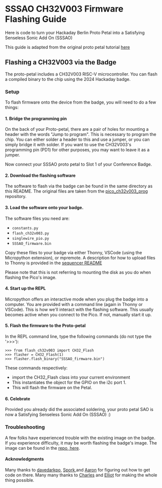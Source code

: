 # SSSAO CH32V003 Firmware Flashing Guide

Here is code to turn your Hackaday Berlin Proto Petal into a Satisfying Senseless Sonic Add On (SSSAO)

This guide is adapted from the original proto petal tutorial [here](https://github.com/Hack-a-Day/2024-Supercon-8-Add-On-Badge/blob/main/i2c_proto_petal_tutorial/README.md)

## Flashing a CH32V003 via the Badge

The proto-petal includes a CH32V003 RISC-V microcontroller. You can flash a compiled binary to the chip using the 2024 Hackaday badge. 

### Setup 
To flash firmware onto the device from the badge, you will need to do a few things:

#### 1. Bridge the programming pin
 
On the back of your Proto-petal, there are a pair of holes for mounting a header with the words "Jump to program". This is necessary to program the chip. You can either solder a header to this and use a jumper, or you can simply bridge it with solder. If you want to use the CH32V003's programming pin (PD1) for other purposes, you may want to leave it as a jumper.

Now connect your SSSAO proto petal to Slot 1 of your Conference Badge.

#### 2. Download the flashing software

The software to flash via the badge can be found in the same directory as this README. The original files are taken from the [pico_ch32v003_prog](https://github.com/hexagon5un/pico_ch32v003_prog/tree/b27aed77272f5a6784cd8eae403d3d86f6571f0e) repository.

#### 3. Load the software onto your badge.

The software files you need are: 
 - `constants.py`
 - `flash_ch32v003.py`
 - `singlewire_pio.py`
 - `SSSAO_firmware.bin`

Copy these files to your badge via either Thonny, VSCode (using the Micropython extension), or mpremote. A description for how to upload files to Thonny is provided in the [sequencer README](./badge_sequencer/README.md)

Please note that this is not referring to mounting the disk as you do when flashing the Pico's image.

#### 4. Start up the REPL

Micropython offers an interactive mode when you plug the badge into a computer. You are provided with a command line (again in Thonny or VSCode). This is how we'll interact with the flashing software. This usually becomes active when you connect to the Pico. If not, manually start it up.

#### 5. Flash the firmware to the Proto-petal

In the REPL command line, type the following commands (do not type the '>>>'): 

```
>>> from flash_ch32v003 import CH32_Flash
>>> flasher = CH32_Flash(1)
>>> flasher.flash_binary("SSSAO_firmware.bin")
```
These commands respectively:
- import the CH32_Flash class into your current environment
- This instantiates the object for the GPIO on the i2c port 1.
- This will flash the firmware on the Petal.

#### 6. Celebrate

Provided you already did the associated soldering, your proto petal SAO is now a Satisfying Senseless Sonic Add On (SSSAO) :)

### Troubleshooting

A few folks have experienced trouble with the existing image on the badge. If you experience difficulty, it may be worth flashing the badge's image. The image can be found in the [repo, here](https://github.com/Hack-a-Day/2024-Supercon-8-Add-On-Badge/blob/main/software/micropython/RPI_PICO_W-20240602-v1.23.0.uf2).

#### Acknowledgments

Many thanks to [davedarkpo](https://github.com/davedarko/), [Spork](https://github.com/conniest),and [Aaron](https://github.com/aaroneiche/) for figuring out how to get code on there. Many many thanks to [Charles](https://github.com/cnlohr) and [Elliot](https://github.com/hexagon5un) for making the whole thing possible.
  
